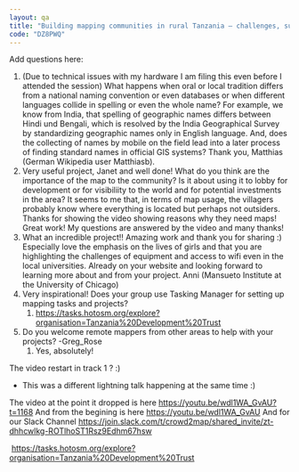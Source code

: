 ```yaml
---
layout: qa
title: "Building mapping communities in rural Tanzania – challenges, successes and lessons learnt"
code: "DZ8PWQ"
---
```


Add questions here:

1.  (Due to technical issues with my hardware I am filing this even
    before I attended the session) What happens when oral or local
    tradition differs from a national naming convention or even
    databases or when different languages collide in spelling or even
    the whole name? For example, we know from India, that spelling of
    geographic names differs between Hindi und Bengali, which is
    resolved by the India Geographical Survey by standardizing
    geographic names only in English language. And, does the collecting
    of names by mobile on the field lead into a later process of finding
    standard names in official GIS systems? Thank you, Matthias (German
    Wikipedia user Matthiasb).
2.  Very useful project, Janet and well done! What do you think are the
    importance of the map to the community? Is it about using it to
    lobby for development or for visibiliity to the world and for
    potential investments in the area? It seems to me that, in terms of
    map usage, the villagers probably know where everything is located
    but perhaps not outsiders. Thanks for showing the video showing
    reasons why they need maps! Great work! My questions are answered by
    the video and many thanks!
3.  What an incredible project!! Amazing work and thank you for sharing
    :) Especially love the emphasis on the lives of girls and that you
    are highlighting the challenges of equipment and access to wifi even
    in the local universities. Already on your website and looking
    forward to learning more about and from your project. Anni (Mansueto
    Institute at the University of Chicago)
4.  Very inspirational! Does your group use Tasking Manager for setting
    up mapping tasks and projects?
    1.  <https://tasks.hotosm.org/explore?organisation=Tanzania%20Development%20Trust>
5.  Do you welcome remote mappers from other areas to help with your
    projects? -Greg\_Rose
    1.  Yes, absolutely!


The video restart in track 1 ? :)

-   This was a different lightning talk happening at the same time :)


The video at the point it dropped is here
<https://youtu.be/wdl1WA_GvAU?t=1168>
And from the begining is here <https://youtu.be/wdl1WA_GvAU>
And for our Slack Channel
<https://join.slack.com/t/crowd2map/shared_invite/zt-dhhcwlkg-ROTlhoST1Rsz9Edhm67hsw>

 <https://tasks.hotosm.org/explore?organisation=Tanzania%20Development%20Trust>

